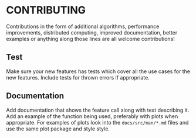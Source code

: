 # CONTRIBUTING
Contributions in the form of additional algorithms, performance improvements,
 distributed computing, improved documentation, better examples or anything along
 those lines are all welcome contributions!

## Test
Make sure your new features has tests which cover all the use cases for the
 new features. Include tests for thrown errors if appropriate.

## Documentation
Add documentation that shows the feature call along with text describing it. 
Add an example of the function being used, preferably with plots when appropriate.
For examples of plots look into the `docs/src/man/*.md` files and use the same
plot package and style style.

